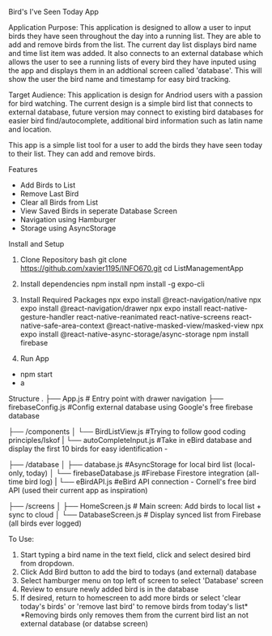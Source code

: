 Bird's I've Seen Today App

Application Purpose:
This application is designed to allow a user to input birds they have seen throughout the day into a running list. They are able to add and remove birds from the list. The current day list displays bird name and time list item was added. It also connects to an external database which allows the user to see a running lists of every bird they have inputed using the app and displays them in an addtional screen called 'database'. This will show the user the bird name and timestamp for easy bird tracking.

Target Audience:
This application is design for Andriod users with a passion for bird watching. The current design is a simple bird list that connects to external database, future version may connect to existing bird databases for easier bird find/autocomplete, additional bird information such as latin name and location.

This app is a simple list tool for a user to add the birds they have seen today to their list. They can add and remove birds.

Features
- Add Birds to List
- Remove Last Bird
- Clear all Birds from List
- View Saved Birds in seperate Database Screen
- Navigation using Hamburger
- Storage using AsyncStorage

Install and Setup

1. Clone Repository
bash git clone https://github.com/xavier1195/INFO670.git
cd ListManagementApp

2. Install dependencies
npm install
npm install -g expo-cli

3. Install Required Packages
npx expo install @react-navigation/native
npx expo install @react-navigation/drawer
npx expo install react-native-gesture-handler react-native-reanimated react-native-screens react-native-safe-area-context @react-native-masked-view/masked-view
npx expo install @react-native-async-storage/async-storage
npm install firebase

4. Run App
- npm start
- a

Structure
.
├── App.js                           # Entry point with drawer navigation
├── firebaseConfig.js               #Config external database using Google's free firebase database

├── /components
│   └── BirdListView.js             #Trying to follow good coding principles/Iskof
|   └── autoCompleteInput.js        #Take in eBird database and display the first 10 birds for easy identification -

├── /database
│   ├── database.js                 #AsyncStorage for local bird list (local-only, today)
│   └── firebaseDatabase.js         #Firebase Firestore integration (all-time bird log)
|   └── eBirdAPI.js                 #eBird API connection - Cornell's free bird API (used their current app as inspiration)

├── /screens
│   ├── HomeScreen.js               # Main screen: Add birds to local list + sync to cloud
│   └── DatabaseScreen.js           # Display synced list from Firebase (all birds ever logged)


To Use:
1. Start typing a bird name in the text field, click and select desired bird from dropdown.
2. Click Add Bird button to add the bird to todays (and external) database
2. Select hamburger menu on top left of screen to select 'Database' screen
3. Review to ensure newly added bird is in the database
4. If desired, return to homescreen to add more birds or select 'clear today's birds' or 'remove last bird' to remove birds from today's list*
*Removing birds only removes them from the current bird list an not external database (or databse screen)